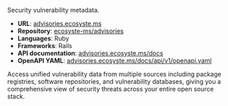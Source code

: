 ---
---

Security vulnerability metadata.

* **URL**: [advisories.ecosyste.ms](https://advisories.ecosyste.ms)
* **Repository**: [ecosyste-ms/advisories](https://github.com/ecosyste-ms/advisories)
* **Languages**: Ruby
* **Frameworks**: Rails
* **API documentation**: [advisories.ecosyste.ms/docs](https://advisories.ecosyste.ms/docs/index.html)
* **OpenAPI YAML**: [advisories.ecosyste.ms/docs/api/v1/openapi.yaml](https://advisories.ecosyste.ms/docs/api/v1/openapi.yaml)

Access unified vulnerability data from multiple sources including package registries, software repositories, and vulnerability databases, giving you a comprehensive view of security threats across your entire open source stack.
